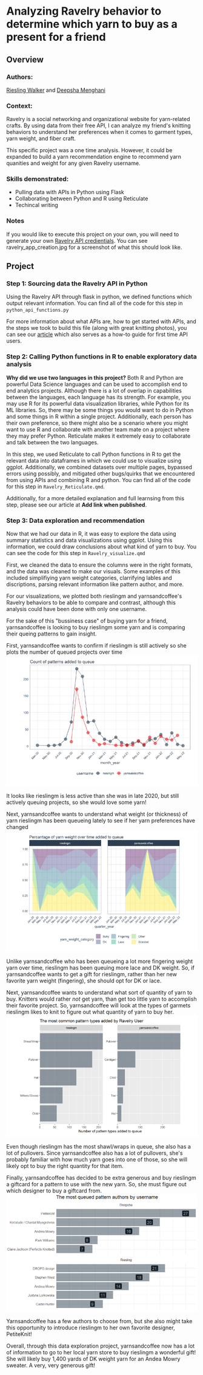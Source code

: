 # Analyzing Ravelry behavior to determine which yarn to buy as a present for a friend

## Overview

### Authors:
[Riesling Walker](https://www.linkedin.com/in/riesling/) and [Deepsha Menghani](https://www.linkedin.com/in/deepshamenghani/)

### Context:
Ravelry is a social networking and organizational website for yarn-related crafts. By using data from their free API, I can analyze my friend's knitting behaviors to understand her preferences when it comes to garment types, yarn weight, and fiber craft.

This specific project was a one time analysis. However, it could be expanded to build a yarn recommendation engine to recommend yarn quanities and weight for any given Ravelry username.

### Skills demonstrated:
* Pulling data with APIs in Python using Flask
* Collaborating between Python and R using Reticulate
* Techincal writing

### Notes
If you would like to execute this project on your own, you will need to generate your own [Ravelry API credientials](https://www.ravelry.com/groups/ravelry-api). You can see ravelry_app_creation.jpg for a screenshot of what this should look like.

## Project

### Step 1: Sourcing data the Ravelry API in Python
Using the Ravelry API through flask in python, we defined functions which output relevant information. You can find all of the code for this step in `python_api_functions.py`

For more information about what APIs are, how to get started with APIs, and the steps we took to build this file (along with great knitting photos), you can see our [article](https://medium.com/data-science-at-microsoft/how-to-access-an-api-for-first-time-api-users-879002f5f58d) which also serves as a how-to guide for first time API users.

### Step 2: Calling Python functions in R to enable exploratory data analysis
**Why did we use two languages in this project?** Both R and Python are powerful Data Science languages and can be used to accomplish end to end analytics projects. Although there is a lot of overlap in capabilities between the languages, each language has its strength. For example, you may use R for its powerful data visualization libraries, while Python for its ML libraries. So, there may be some things you would want to do in Python and some things in R within a single project. Additionally, each person has their own preference, so there might also be a scenario where you might want to use R and collaborate with another team mate on a project where they may prefer Python. Reticulate makes it extremely easy to collaborate and talk between the two languages.

In this step, we used Reticulate to call Python functions in R to get the relevant data into dataframes in which we could use to visualize using ggplot.  Additionally, we combined datasets over multiple pages, bypassed errors using possibly, and mitigated other bugs/quirks that we encountered from using APIs and combining R and python. You can find all of the code for this step in `Ravelry_Reticulate.qmd`.  

Additionally, for a more detailed explanation and full learnsing from this step, please see our article at **Add link when published**.

### Step 3: Data exploration and recommendation
Now that we had our data in R, it was easy to explore the data using summary statistics and data visualizations using ggplot.  Using this information, we could draw conclusions about what kind of yarn to buy.  You can see the code for this step in `Ravelry_visualize.qmd`

First, we cleaned the data to ensure the columns were in the right formats, and the data was cleaned to make our visuals.  Some examples of this included simplifiying yarn weight categories, clarrifying lables and discriptions, parsing relevant information like pattern author, and more.

For our visualizations, we plotted both rieslingm and yarnsandcoffee's Ravelry behaviors to be able to compare and contrast, although this analysis could have been done with only one username.

For the sake of this "bussiness case" of buying yarn for a friend, yarnsandcoffee is looking to buy rieslingm some yarn and is comparing their queing patterns to gain insight.

First, yarnsandcoffee wants to confirm if rieslingm is still actively so she plots the number of queued projects over time
![Queued projects over time for yarnsandcoffee and rieslingm](/images/queued_over_time.png?raw=true)

It looks like rieslingm is less active than she was in late 2020, but still actively queuing projects, so she would love some yarn!

Next, yarnsandcoffee wants to understand what weight (or thickness) of yarn rieslingm has been queueing lately to see if her yarn preferences have changed
![Yarn weight over time for yarnsandcoffee and rieslingm](/images/yarn_weight.png?raw=true)

Unlike yarnsandcoffee who has been queueing a lot more fingering weight yarn over time, rieslingm has been queuing more lace and DK weight. So, if yarnsandcoffee wants to get a gift for rieslingm, rather than her new favorite yarn weight (fingering), she should opt for DK or lace.

Next, yarnsandcoffee wants to understand what sort of quantity of yarn to buy. Knitters would rather *not* get yarn, than get too little yarn to accomplish their favorite project. So, yarnsandcoffee will look at the types of garmets rieslingm likes to knit to figure out what quantity of yarn to buy her.
![Garment type in queue for yarnsandcoffee and rieslingm](/images/garment_type.png?raw=true)

Even though rieslingm has the most shawl/wraps in queue, she also has a lot of pullovers.  Since yarnsandcoffee also has a lot of pullovers, she's probably familiar with how much yarn goes into one of those, so she will likely opt to buy the right quantity for that item.

Finally, yarnsandcoffee has decided to be extra generous and buy rieslingm a giftcard for a pattern to use with the new yarn.  So, she must figure out which designer to buy a giftcard from.  
![Author queue for yarnsandcoffee and rieslingm](/images/author.png?raw=true)

Yarnsandcoffee has a few authors to choose from, but she also might take this opportunity to introduce rieslingm to her own favorite designer, PetiteKnit!

Overall, through this data exploration project, yarnsandcoffee now has a lot of information to go to her local yarn store to buy rieslingm a wonderful gift! She will likely buy 1,400 yards of DK weight yarn for an Andea Mowry sweater.  A very, very generous gift!

